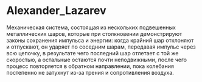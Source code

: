 # Alexander_Lazarev
 
Механическая система, состоящая из нескольких подвешенных металлических шаров, которые при столкновении демонстрируют законы сохранения импульса и энергии: когда крайний шар отклоняют и отпускают, он ударяет по соседним шарам, передавая импульс через всю цепочку, в результате чего последний шар отлетает с той же скоростью, а остальные остаются почти неподвижными, после чего процесс повторяется в обратном направлении, пока колебания постепенно не затухнут из-за трения и сопротивления воздуха. 